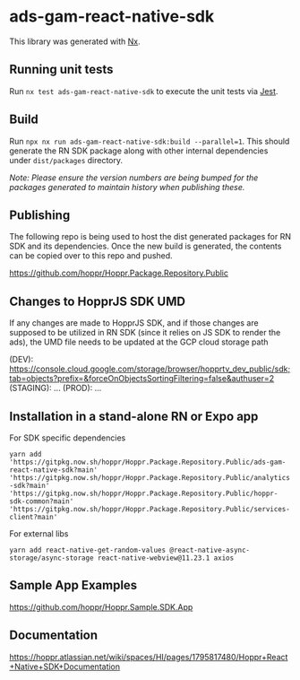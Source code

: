 # ads-gam-react-native-sdk

This library was generated with [Nx](https://nx.dev).

## Running unit tests

Run `nx test ads-gam-react-native-sdk` to execute the unit tests via [Jest](https://jestjs.io).

## Build

Run `npx nx run ads-gam-react-native-sdk:build --parallel=1`. This should generate the RN SDK package along with other internal dependencies under `dist/packages` directory.

_Note: Please ensure the version numbers are being bumped for the packages generated to maintain history when publishing these._

## Publishing

The following repo is being used to host the dist generated packages for RN SDK and its dependencies. Once the new build is generated, the contents can be copied over to this repo and pushed.

https://github.com/hoppr/Hoppr.Package.Repository.Public

## Changes to HopprJS SDK UMD

If any changes are made to HopprJS SDK, and if those changes are supposed to be utilized in RN SDK (since it relies on JS SDK to render the ads), the UMD file needs to be updated at the GCP cloud storage path

(DEV): https://console.cloud.google.com/storage/browser/hopprtv_dev_public/sdk;tab=objects?prefix=&forceOnObjectsSortingFiltering=false&authuser=2
(STAGING): ...
(PROD): ...

## Installation in a stand-alone RN or Expo app

For SDK specific dependencies

`yarn add 'https://gitpkg.now.sh/hoppr/Hoppr.Package.Repository.Public/ads-gam-react-native-sdk?main' 'https://gitpkg.now.sh/hoppr/Hoppr.Package.Repository.Public/analytics-sdk?main' 'https://gitpkg.now.sh/hoppr/Hoppr.Package.Repository.Public/hoppr-sdk-common?main' 'https://gitpkg.now.sh/hoppr/Hoppr.Package.Repository.Public/services-client?main'`

For external libs

`yarn add react-native-get-random-values @react-native-async-storage/async-storage react-native-webview@11.23.1 axios`

## Sample App Examples

https://github.com/hoppr/Hoppr.Sample.SDK.App

## Documentation

https://hoppr.atlassian.net/wiki/spaces/HI/pages/1795817480/Hoppr+React+Native+SDK+Documentation
